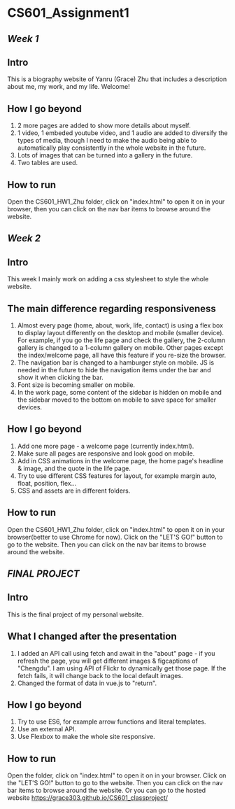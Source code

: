 # CS601_Assignment1
## *Week 1*
## Intro
This is a biography website of Yanru (Grace) Zhu that includes a description about me, my work, and my life. 
Welcome!

## How I go beyond
1. 2 more pages are added to show more details about myself.
2. 1 video, 1 embeded youtube video, and 1 audio are added to diversify the types of media, though I need to make the audio being able to automatically play consistently in the whole website in the future.
3. Lots of images that can be turned into a gallery in the future.
4. Two tables are used.

## How to run
Open the CS601_HW1_Zhu folder, click on "index.html" to open it on in your browser, then you can click on the nav bar items to browse around the website.

## *Week 2*
## Intro
This week I mainly work on adding a css stylesheet to style the whole website. 

## The main difference regarding responsiveness
1. Almost every page (home, about, work, life, contact) is using a flex box to display layout differently on the desktop and mobile (smaller device). For example, if you go the life page and check the gallery, the 2-column gallery is changed to a 1-column gallery on mobile. Other pages except the index/welcome page, all have this feature if you re-size the browser.
2. The navigation bar is changed to a hamburger style on mobile. JS is needed in the future to hide the navigation items under the bar and show it when clicking the bar.
3. Font size is becoming smaller on mobile.
4. In the work page, some content of the sidebar is hidden on mobile and the sidebar moved to the bottom on mobile to save space for smaller devices.

## How I go beyond
1. Add one more page - a welcome page (currently index.html).
2. Make sure all pages are responsive and look good on mobile.
3. Add in CSS animations in the welcome page, the home page's headline & image, and the quote in the life page.
4. Try to use different CSS features for layout, for example margin auto, float, position, flex...
5. CSS and assets are in different folders.


## How to run
Open the CS601_HW1_Zhu folder, click on "index.html" to open it on in your browser(better to use Chrome for now). Click on the "LET'S GO!" button to go to the website. Then you can click on the nav bar items to browse around the website.

## *FINAL PROJECT*
## Intro
This is the final project of my personal website.

## What I changed after the presentation
1. I added an API call using fetch and await in the "about" page - if you refresh the page, you will get different images & figcaptions of "Chengdu". I am using API of Flickr to dynamically get those page. If the fetch fails, it will change back to the local default images.
2. Changed the format of data in vue.js to "return".

## How I go beyond
1. Try to use ES6, for example arrow functions and literal templates.
2. Use an external API.
3. Use Flexbox to make the whole site responsive.

## How to run
Open the folder, click on "index.html" to open it on in your browser. Click on the "LET'S GO!" button to go to the website. Then you can click on the nav bar items to browse around the website. Or you can go to the hosted website https://grace303.github.io/CS601_classproject/